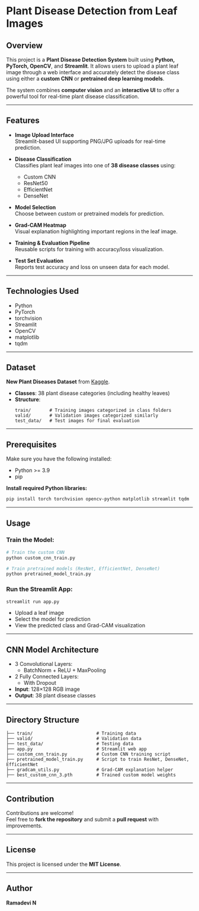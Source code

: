 
# Plant Disease Detection from Leaf Images

## Overview  
This project is a **Plant Disease Detection System** built using **Python, PyTorch, OpenCV**, and **Streamlit**. It allows users to upload a plant leaf image through a web interface and accurately detect the disease class using either a **custom CNN** or **pretrained deep learning models**.  

The system combines **computer vision** and an **interactive UI** to offer a powerful tool for real-time plant disease classification.

---

## Features

- **Image Upload Interface**  
  Streamlit-based UI supporting PNG/JPG uploads for real-time prediction.

- **Disease Classification**  
  Classifies plant leaf images into one of **38 disease classes** using:
  - Custom CNN  
  - ResNet50  
  - EfficientNet  
  - DenseNet  

- **Model Selection**  
  Choose between custom or pretrained models for prediction.

- **Grad-CAM Heatmap**  
  Visual explanation highlighting important regions in the leaf image.

- **Training & Evaluation Pipeline**  
  Reusable scripts for training with accuracy/loss visualization.

- **Test Set Evaluation**  
  Reports test accuracy and loss on unseen data for each model.

---

## Technologies Used

- Python  
- PyTorch  
- torchvision  
- Streamlit  
- OpenCV  
- matplotlib  
- tqdm

---

## Dataset

**New Plant Diseases Dataset** from [Kaggle](https://www.kaggle.com/).  
- **Classes**: 38 plant disease categories (including healthy leaves)  
- **Structure**:
  ```
  train/       # Training images categorized in class folders  
  valid/       # Validation images categorized similarly  
  test_data/   # Test images for final evaluation
  ```

---

## Prerequisites

Make sure you have the following installed:

- Python >= 3.9  
- pip

**Install required Python libraries:**
```bash
pip install torch torchvision opencv-python matplotlib streamlit tqdm
```

---

## Usage

### Train the Model:
```bash
# Train the custom CNN
python custom_cnn_train.py

# Train pretrained models (ResNet, EfficientNet, DenseNet)
python pretrained_model_train.py
```

### Run the Streamlit App:
```bash
streamlit run app.py
```

- Upload a leaf image  
- Select the model for prediction  
- View the predicted class and Grad-CAM visualization

---

## CNN Model Architecture

- 3 Convolutional Layers:
  - BatchNorm + ReLU + MaxPooling  
- 2 Fully Connected Layers:
  - With Dropout  
- **Input**: 128×128 RGB image  
- **Output**: 38 plant disease classes

---

## Directory Structure

```plaintext
├── train/                        # Training data
├── valid/                        # Validation data
├── test_data/                    # Testing data
├── app.py                        # Streamlit web app
├── custom_cnn_train.py           # Custom CNN training script
├── pretrained_model_train.py     # Script to train ResNet, DenseNet, EfficientNet
├── gradcam_utils.py              # Grad-CAM explanation helper
├── best_custom_cnn_3.pth         # Trained custom model weights
```

---

## Contribution

Contributions are welcome!  
Feel free to **fork the repository** and submit a **pull request** with improvements.

---

## License

This project is licensed under the **MIT License**.

---

## Author

**Ramadevi N**
